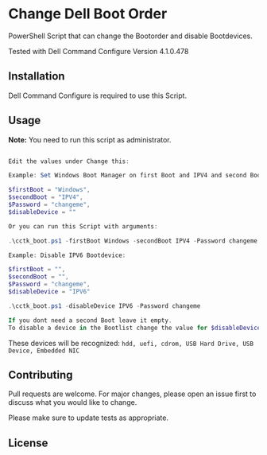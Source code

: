 

# Change Dell Boot Order 

PowerShell Script that can change the Bootorder and disable Bootdevices.

Tested with Dell Command Configure Version 4.1.0.478

## Installation

Dell Command Configure is required to use this Script.

## Usage

**Note:** You need to run this script as administrator.

```powershell

Edit the values under Change this:

Example: Set Windows Boot Manager on first Boot and IPV4 and second Boot. BIOS password is "changeme".

$firstBoot = "Windows",
$secondBoot = "IPV4",
$Password = "changeme",
$disableDevice = ""

Or you can run this Script with arguments:

.\cctk_boot.ps1 -firstBoot Windows -secondBoot IPV4 -Password changeme

Example: Disable IPV6 Bootdevice:

$firstBoot = "",
$secondBoot = "",
$Password = "changeme",
$disableDevice = "IPV6"

.\cctk_boot.ps1 -disableDevice IPV6 -Password changeme

If you dont need a second Boot leave it empty.
To disable a device in the Bootlist change the value for $disableDevice.
```

These devices will be recognized:
```hdd, uefi, cdrom, USB Hard Drive, USB Device, Embedded NIC```

## Contributing
Pull requests are welcome. For major changes, please open an issue first to discuss what you would like to change.

Please make sure to update tests as appropriate.

## License
